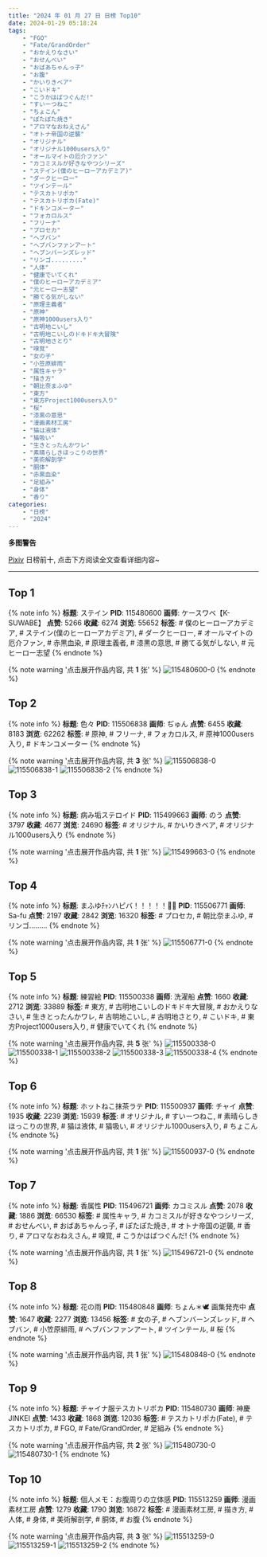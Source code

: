 ```yaml
---
title: "2024 年 01 月 27 日 日榜 Top10"
date: 2024-01-29 05:18:24
tags:
    - "FGO"
    - "Fate/GrandOrder"
    - "おかえりなさい"
    - "おせんべい"
    - "おばあちゃんっ子"
    - "お腹"
    - "かいりきベア"
    - "こいドキ"
    - "こうかはばつぐんだ!"
    - "すいーつねこ"
    - "ちょこん"
    - "ぽたぽた焼き"
    - "アロマなおねえさん"
    - "オトナ帝国の逆襲"
    - "オリジナル"
    - "オリジナル1000users入り"
    - "オールマイトの厄介ファン"
    - "カコミスルが好きなやつシリーズ"
    - "ステイン(僕のヒーローアカデミア)"
    - "ダークヒーロー"
    - "ツインテール"
    - "テスカトリポカ"
    - "テスカトリポカ(Fate)"
    - "ドキンコメーター"
    - "フォカロルス"
    - "フリーナ"
    - "プロセカ"
    - "ヘブバン"
    - "ヘブバンファンアート"
    - "ヘブンバーンズレッド"
    - "リンゴ........."
    - "人体"
    - "健康でいてくれ"
    - "僕のヒーローアカデミア"
    - "元ヒーロー志望"
    - "勝てる気がしない"
    - "原理主義者"
    - "原神"
    - "原神1000users入り"
    - "古明地こいし"
    - "古明地こいしのドキドキ大冒険"
    - "古明地さとり"
    - "嗅覚"
    - "女の子"
    - "小笠原緋雨"
    - "属性キャラ"
    - "描き方"
    - "朝比奈まふゆ"
    - "東方"
    - "東方Project1000users入り"
    - "桜"
    - "漆黒の意思"
    - "漫画素材工房"
    - "猫は液体"
    - "猫吸い"
    - "生きとったんかワレ"
    - "素晴らしきほっこりの世界"
    - "美術解剖学"
    - "胴体"
    - "赤黒血染"
    - "足組み"
    - "身体"
    - "香り"
categories:
    - "日榜"
    - "2024"
---
```


<i class="fa fa-triangle-exclamation"></i>**多图警告**<i class="fa fa-triangle-exclamation"></i>

[Pixiv](https://www.pixiv.net/) 日榜前十, 点击下方阅读全文查看详细内容~

<!-- more -->

---

## Top 1

{% note info %}
**标题**: ステイン
**PID**: 115480600 **画师**: ケースワベ【K-SUWABE】
**点赞**: 5266 **收藏**: 6274 **浏览**: 55652
**标签**: # 僕のヒーローアカデミア, # ステイン(僕のヒーローアカデミア), # ダークヒーロー, # オールマイトの厄介ファン, # 赤黒血染, # 原理主義者, # 漆黒の意思, # 勝てる気がしない, # 元ヒーロー志望
{% endnote %}

{% note warning '点击展开作品内容, 共 **1** 张' %}
![115480600-0](https://i.pixiv.re/img-original/img/2024/01/26/00/01/06/115480600_p0.jpg)
{% endnote %}

## Top 2

{% note info %}
**标题**: 色々
**PID**: 115506838 **画师**: ぢゅん
**点赞**: 6455 **收藏**: 8183 **浏览**: 62262
**标签**: # 原神, # フリーナ, # フォカロルス, # 原神1000users入り, # ドキンコメーター
{% endnote %}

{% note warning '点击展开作品内容, 共 **3** 张' %}
![115506838-0](https://i.pixiv.re/img-original/img/2024/01/27/00/00/13/115506838_p0.jpg)
![115506838-1](https://i.pixiv.re/img-original/img/2024/01/27/00/00/13/115506838_p1.jpg)
![115506838-2](https://i.pixiv.re/img-original/img/2024/01/27/00/00/13/115506838_p2.jpg)
{% endnote %}

## Top 3

{% note info %}
**标题**: 病み垢ステロイド
**PID**: 115499663 **画师**: のう
**点赞**: 3797 **收藏**: 4677 **浏览**: 24690
**标签**: # オリジナル, # かいりきベア, # オリジナル1000users入り
{% endnote %}

{% note warning '点击展开作品内容, 共 **1** 张' %}
![115499663-0](https://i.pixiv.re/img-original/img/2024/01/26/20/05/09/115499663_p0.jpg)
{% endnote %}

## Top 4

{% note info %}
**标题**: まふゆﾁｬﾝハピバ！！！！！🎂🎉
**PID**: 115506771 **画师**: Sa-fu
**点赞**: 2197 **收藏**: 2842 **浏览**: 16320
**标签**: # プロセカ, # 朝比奈まふゆ, # リンゴ.........
{% endnote %}

{% note warning '点击展开作品内容, 共 **1** 张' %}
![115506771-0](https://i.pixiv.re/img-original/img/2024/01/27/00/00/00/115506771_p0.jpg)
{% endnote %}

## Top 5

{% note info %}
**标题**: 練習絵
**PID**: 115500338 **画师**: 洗濯船
**点赞**: 1660 **收藏**: 2712 **浏览**: 33889
**标签**: # 東方, # 古明地こいしのドキドキ大冒険, # おかえりなさい, # 生きとったんかワレ, # 古明地こいし, # 古明地さとり, # こいドキ, # 東方Project1000users入り, # 健康でいてくれ
{% endnote %}

{% note warning '点击展开作品内容, 共 **5** 张' %}
![115500338-0](https://i.pixiv.re/img-original/img/2024/01/26/20/31/37/115500338_p0.png)
![115500338-1](https://i.pixiv.re/img-original/img/2024/01/26/20/31/37/115500338_p1.png)
![115500338-2](https://i.pixiv.re/img-original/img/2024/01/26/20/31/37/115500338_p2.png)
![115500338-3](https://i.pixiv.re/img-original/img/2024/01/26/20/31/37/115500338_p3.png)
![115500338-4](https://i.pixiv.re/img-original/img/2024/01/26/20/31/37/115500338_p4.png)
{% endnote %}

## Top 6

{% note info %}
**标题**: ホットねこ抹茶ラテ
**PID**: 115500937 **画师**: チャイ
**点赞**: 1935 **收藏**: 2239 **浏览**: 15939
**标签**: # オリジナル, # すいーつねこ, # 素晴らしきほっこりの世界, # 猫は液体, # 猫吸い, # オリジナル1000users入り, # ちょこん
{% endnote %}

{% note warning '点击展开作品内容, 共 **1** 张' %}
![115500937-0](https://i.pixiv.re/img-original/img/2024/01/26/20/55/40/115500937_p0.png)
{% endnote %}

## Top 7

{% note info %}
**标题**: 香属性
**PID**: 115496721 **画师**: カコミスル
**点赞**: 2078 **收藏**: 1886 **浏览**: 66530
**标签**: # 属性キャラ, # カコミスルが好きなやつシリーズ, # おせんべい, # おばあちゃんっ子, # ぽたぽた焼き, # オトナ帝国の逆襲, # 香り, # アロマなおねえさん, # 嗅覚, # こうかはばつぐんだ!
{% endnote %}

{% note warning '点击展开作品内容, 共 **1** 张' %}
![115496721-0](https://i.pixiv.re/img-original/img/2024/01/26/18/11/51/115496721_p0.jpg)
{% endnote %}

## Top 8

{% note info %}
**标题**: 花の雨
**PID**: 115480848 **画师**: ちょん＊🕊 画集発売中
**点赞**: 1647 **收藏**: 2277 **浏览**: 13456
**标签**: # 女の子, # ヘブンバーンズレッド, # ヘブバン, # 小笠原緋雨, # ヘブバンファンアート, # ツインテール, # 桜
{% endnote %}

{% note warning '点击展开作品内容, 共 **1** 张' %}
![115480848-0](https://i.pixiv.re/img-original/img/2024/01/26/00/04/10/115480848_p0.png)
{% endnote %}

## Top 9

{% note info %}
**标题**: チャイナ服テスカトリポカ
**PID**: 115480730 **画师**: 神慶 JINKEI
**点赞**: 1433 **收藏**: 1868 **浏览**: 12036
**标签**: # テスカトリポカ(Fate), # テスカトリポカ, # FGO, # Fate/GrandOrder, # 足組み
{% endnote %}

{% note warning '点击展开作品内容, 共 **2** 张' %}
![115480730-0](https://i.pixiv.re/img-original/img/2024/01/26/00/02/21/115480730_p0.png)
![115480730-1](https://i.pixiv.re/img-original/img/2024/01/26/00/02/21/115480730_p1.png)
{% endnote %}

## Top 10

{% note info %}
**标题**: 個人メモ：お腹周りの立体感
**PID**: 115513259 **画师**: 漫画素材工房
**点赞**: 1279 **收藏**: 1790 **浏览**: 16872
**标签**: # 漫画素材工房, # 描き方, # 人体, # 身体, # 美術解剖学, # 胴体, # お腹
{% endnote %}

{% note warning '点击展开作品内容, 共 **3** 张' %}
![115513259-0](https://i.pixiv.re/img-original/img/2024/01/27/06/00/11/115513259_p0.jpg)
![115513259-1](https://i.pixiv.re/img-original/img/2024/01/27/06/00/11/115513259_p1.jpg)
![115513259-2](https://i.pixiv.re/img-original/img/2024/01/27/06/00/11/115513259_p2.jpg)
{% endnote %}
